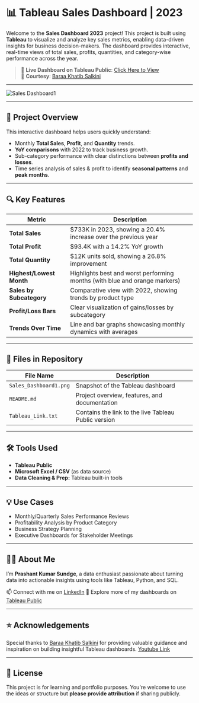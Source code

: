 # 📊 Tableau Sales Dashboard | 2023

Welcome to the **Sales Dashboard 2023** project! This project is built using **Tableau** to visualize and analyze key sales metrics, enabling data-driven insights for business decision-makers. The dashboard provides interactive, real-time views of total sales, profits, quantities, and category-wise performance across the year.

> 🔗 **Live Dashboard on Tableau Public**: [Click Here to View](https://public.tableau.com/app/profile/prashantkumar.sundge/viz/Sales_data_baraa/SalesDashboard1?publish=yes)  
> 🙏 **Courtesy**: [Baraa Khatib Salkini](https://www.linkedin.com/in/baraa-khatib-salkini/)

---

![Sales Dashboard1](https://github.com/user-attachments/assets/264136ff-78c4-437b-932b-0f95c05cf2f0)

---

## 📌 Project Overview

This interactive dashboard helps users quickly understand:

- Monthly **Total Sales**, **Profit**, and **Quantity** trends.
- **YoY comparisons** with 2022 to track business growth.
- Sub-category performance with clear distinctions between **profits and losses**.
- Time series analysis of sales & profit to identify **seasonal patterns** and **peak months**.

---

## 🔍 Key Features

| Metric                  | Description                                                                 |
|-------------------------|-----------------------------------------------------------------------------|
| **Total Sales**         | $733K in 2023, showing a 20.4% increase over the previous year              |
| **Total Profit**        | $93.4K with a 14.2% YoY growth                                               |
| **Total Quantity**      | $12K units sold, showing a 26.8% improvement                                |
| **Highest/Lowest Month**| Highlights best and worst performing months (with blue and orange markers)  |
| **Sales by Subcategory**| Comparative view with 2022, showing trends by product type                  |
| **Profit/Loss Bars**    | Clear visualization of gains/losses by subcategory                          |
| **Trends Over Time**    | Line and bar graphs showcasing monthly dynamics with averages               |

---

## 📂 Files in Repository

| File Name              | Description                                           |
|------------------------|-------------------------------------------------------|
| `Sales_Dashboard1.png` | Snapshot of the Tableau dashboard                    |
| `README.md`            | Project overview, features, and documentation        |
| `Tableau_Link.txt`     | Contains the link to the live Tableau Public version |

---

## 🛠️ Tools Used

- **Tableau Public**
- **Microsoft Excel / CSV** (as data source)
- **Data Cleaning & Prep:** Tableau built-in tools

---

## 💡 Use Cases

- Monthly/Quarterly Sales Performance Reviews
- Profitability Analysis by Product Category
- Business Strategy Planning
- Executive Dashboards for Stakeholder Meetings

---

## 🙋‍♂️ About Me

I’m **Prashant Kumar Sundge**, a data enthusiast passionate about turning data into actionable insights using tools like Tableau, Python, and SQL.

📫 Connect with me on [LinkedIn]([https://www.linkedin.com/in/prashantkumar-sundge/](https://www.linkedin.com/in/prashantsundge/))  
📁 Explore more of my dashboards on [Tableau Public](https://public.tableau.com/app/profile/prashantkumar.sundge/vizzes)

---

## ⭐ Acknowledgements

Special thanks to [Baraa Khatib Salkini](https://www.linkedin.com/in/baraa-khatib-salkini/) for providing valuable guidance and inspiration on building insightful Tableau dashboards.
[Youtube Link](https://www.youtube.com/watch?v=dahrmqT5GD4&t=5280s)

---

## 📌 License

This project is for learning and portfolio purposes. You're welcome to use the ideas or structure but **please provide attribution** if sharing publicly.

